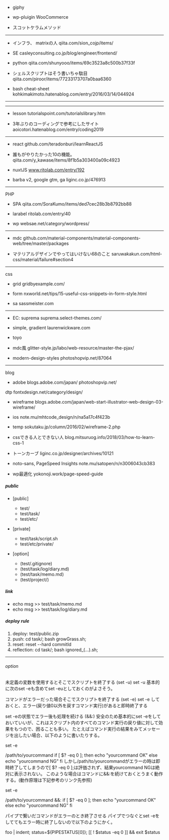
+ giphy

+ wp-pluigin
WooCommerce

+ スコットケラムメソッド



___

+ インフラ、 matrixの人
qiita.com/sion_cojp/items/

+ SE
casleyconsulting.co.jp/blog/engineer/frontend/

+ python
qiita.com/shunyooo/items/69c3523a8c500b37f33f

+ シェルスクリプトはそう書いちゃ駄目
qiita.com/piroor/items/77233173707a0baa6360

+ bash cheat-sheet
kohkimakimoto.hatenablog.com/entry/2016/03/14/044924


___


___
+ lesson
tutorialspoint.com/tutorialslibrary.htm

+ 3年ぶりのコーディングで参考にしたサイト
aoicotori.hatenablog.com/entry/coding2019
___
+ react
github.com/teradonburi/learnReactJS

+ 誰もがやりたかった10の機能。
qiita.com/y_kawase/items/8f1b5a303400a09c4923

+ nuxtJS
www.ritolab.com/entry/192

+ barba v2, google gtm, ga
liginc.co.jp/476913

___
PHP
+ SPA
qiita.com/SoraKumo/items/ded7cec28b3b8792bb88

+ larabel
ritolab.com/entry/40

+ wp
websae.net/category/wordpress/
___
+ mdc
github.com/material-components/material-components-web/tree/master/packages

+ マテリアルデザインでやってはいけない68のこと
saruwakakun.com/html-css/material/failure#section4
___
css
+ grid
gridbyexample.com/

+ form
nxworld.net/tips/15-useful-css-snippets-in-form-style.html

+ sa
sassmeister.com

___

+ EC: suprema
suprema.select-themes.com/

+ simple, gradient
laurenwickware.com

+ toyo

+ mdc風
glitter-style.jp/labo/web-resource/master-the-pjax/

+ modern-design-styles
photoshopvip.net/87064

___
blog
+ adobe
blogs.adobe.com/japan/
photoshopvip.net/

dtp
fontxdesign.net/category/design/

+ wireframe
blogs.adobe.com/japan/web-start-illustrator-web-design-03-wireframe/

+ ios
note.mu/mhtcode_design/n/na5a17c4f423b

+ temp
sokutaku.jp/column/2016/02/wireframe-2.php

+ cssできる人とできない人
blog.mitsuruog.info/2018/03/how-to-learn-css-1

+ トーンカーブ
liginc.co.jp/designer/archives/10121

+ noto-sans, PageSpeed Insights
note.mu/satopen/n/n3006043cb383

+ wp最適化
yokonoji.work/page-speed-guide


##### public
+ [public]
  - test/
  - test/task/
  - test/etc/

+ [private]
  - test/task/script.sh
  - test/etc/private/

+ [option]
  - (test/.gitignore)
  - (test/task/log/diary.md)
  - (test/task/memo.md)
  - (test/project/)


##### link
+ echo msg >> test/task/memo.md
+ echo msg >> test/task/log/diary.md


##### deploy rule
1. deploy: test/public.zip
2. push: cd task/; bash growGrass.sh;
3. reset: reset --hard commitId
4. reflection: cd task/; bash ignored_(...).sh;

___
###### option
未定義の変数を使用するとそこでスクリプトを終了する (set -u)
set -u
基本的に次のset -eも含めてset -euとしておくのがよさそう。

コマンドがエラーだった場合そこでスクリプトを終了する (set -e)
set -e
しておくと、エラー(戻り値0以外を戻すコマンド実行)があると即時終了する

set -eの状態でエラー後も処理を続ける (&&:)
安全のため基本的にset -eをしておいていいが、これはスクリプト内のすべてのコマンド実行の戻り値に対して効果をもつので、困ることも多い。 たとえばコマンド実行の結果をみてメッセージを出したい場合、以下のように書いたりする。

set -e

/path/to/yourcommand
if [ $? -eq 0 ]; then
    echo "yourcommand OK"
else
    echo "yourcommand NG"
fi
しかし/path/to/yourcommandがエラーの時は即時終了してしまうので[ $? -eq 0 ];は評価されず、結果yourcommand NGは絶対に表示されない。 このような場合はコマンドに&&:を続けておくとうまく動作する。(動作原理は下記参考のリンク先参照)

set -e

/path/to/yourcommand &&:
if [ $? -eq 0 ]; then
    echo "yourcommand OK"
else
    echo "yourcommand NG"
fi

パイプで繋いだコマンドがエラーのとき終了させる
パイプでつなぐとset -eをしててもエラー時に終了しないので以下のようにかく。

foo | indent; status=${PIPESTATUS[0]}; [[ ! $status -eq 0 ]] && exit $status





